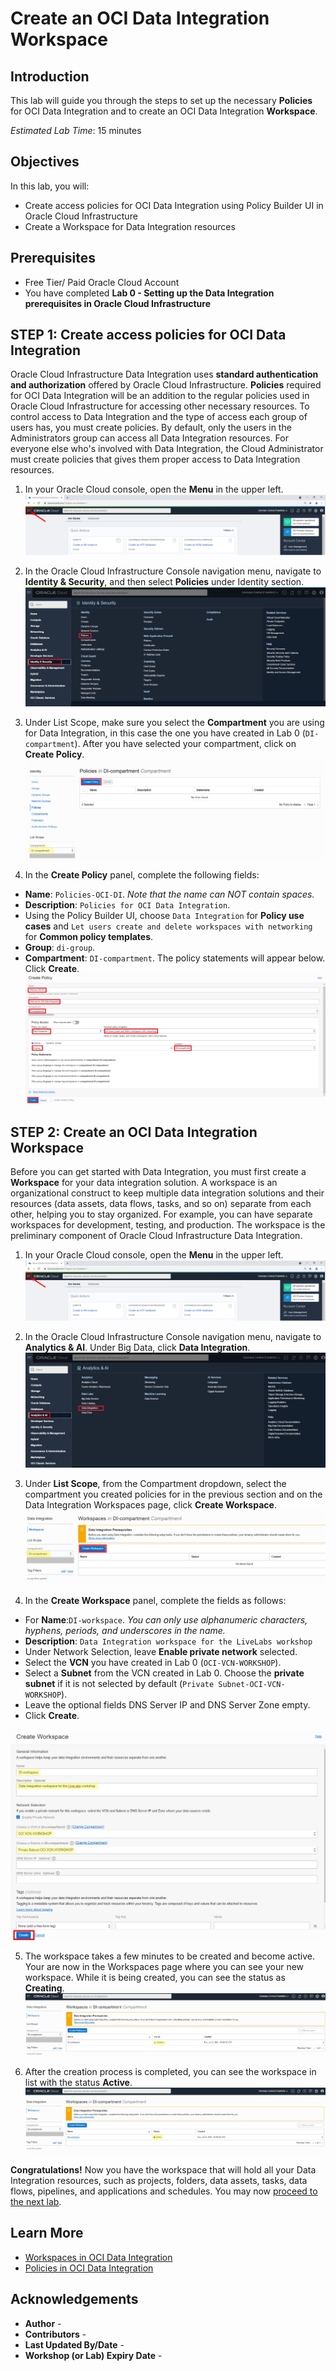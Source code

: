 # Create an OCI Data Integration Workspace

## Introduction

This lab will guide you through the steps to set up the necessary **Policies** for OCI Data Integration and to create an OCI Data Integration **Workspace**.

*Estimated Lab Time*: 15 minutes

## Objectives
In this lab, you will:
* Create access policies for OCI Data Integration using Policy Builder UI in Oracle Cloud Infrastructure
* Create a Workspace for Data Integration resources

## Prerequisites
* Free Tier/ Paid Oracle Cloud Account
* You have completed **Lab 0 - Setting up the Data Integration prerequisites in Oracle Cloud Infrastructure**


## **STEP 1**: Create access policies for OCI Data Integration

Oracle Cloud Infrastructure Data Integration uses **standard authentication and authorization** offered by Oracle Cloud Infrastructure. **Policies** required for OCI Data Integration will be an addition to the regular policies used in Oracle Cloud Infrastructure for accessing other necessary resources. To control access to Data Integration and the type of access each group of users has, you must create policies. By default, only the users in the Administrators group can access all Data Integration resources. For everyone else who's involved with Data Integration, the Cloud Administrator must create policies that gives them proper access to Data Integration resources.

1. In your Oracle Cloud console, open the **Menu** in the upper left.
     ![](./images/menu.png " ")

2. In the Oracle Cloud Infrastructure Console navigation menu, navigate to **Identity & Security**, and then select **Policies** under Identity section.
    ![](./images/menu_policies.png " ")

3. Under List Scope, make sure you select the **Compartment** you are using for Data Integration, in this case the one you have created in Lab 0 (`DI-compartment`). After you have selected your compartment, click on **Create Policy**.
    ![](./images/add_policy.png " ")

5. In the **Create Policy** panel, complete the following fields:
  - **Name**: `Policies-OCI-DI`. *Note that the name can NOT contain spaces.*
  - **Description**: `Policies for OCI Data Integration`.
  - Using the Policy Builder UI, choose `Data Integration` for **Policy use cases** and `Let users create and delete workspaces with networking` for **Common policy templates**.
  - **Group**: `di-group`.
  - **Compartment**: `DI-compartment`.
  The policy statements will appear below. Click **Create**.
![](./images/policy_builder.png " ")

## **STEP 2:** Create an OCI Data Integration Workspace
Before you can get started with Data Integration, you must first create a **Workspace** for your data integration solution. A workspace is an organizational construct to keep multiple data integration solutions and their resources (data assets, data flows, tasks, and so on) separate from each other, helping you to stay organized. For example, you can have separate workspaces for development, testing, and production. The workspace is the preliminary component of Oracle Cloud Infrastructure Data Integration.

1. In your Oracle Cloud console, open the **Menu** in the upper left.
 ![](./images/menu.png " ")

2. In the Oracle Cloud Infrastructure Console navigation menu, navigate to **Analytics & AI**. Under Big Data, click **Data Integration**.
![](./images/menu_di.png " ")

3. Under **List Scope**, from the Compartment dropdown, select the compartment you created policies for in the previous section and on the Data Integration Workspaces page, click **Create Workspace**.
![](./images/workspaces.png " ")

4. In the **Create Workspace** panel, complete the fields as follows:
  - For **Name**:`DI-workspace`. *You can only use alphanumeric characters, hyphens, periods, and underscores in the name.*
  - **Description**: `Data Integration workspace for the LiveLabs workshop`
  - Under Network Selection, leave **Enable private network** selected.
  - Select the **VCN** you have created in Lab 0 (`OCI-VCN-WORKSHOP`).
  - Select a **Subnet** from the VCN created in Lab 0. Choose the **private subnet** if it is not selected by default (`Private Subnet-OCI-VCN-WORKSHOP`).
  - Leave the optional fields DNS Server IP and DNS Server Zone empty.
  - Click **Create**.

![](./images/create_workspace.png " ")

5. The workspace takes a few minutes to be created and become active. Your are now in the Workspaces page where you can see your new workspace. While it is being created, you can see the status as **Creating**.
![](./images/creating-workspace.png " ")

6. After the creation process is completed, you can see the workspace in list with the status **Active**.
![](./images/create.png " ")

**Congratulations!**  Now you have the workspace that will hold all your Data Integration resources, such as projects, folders, data assets, tasks, data flows, pipelines, and applications and schedules. You may now [proceed to the next lab](#next).

## Learn More

* [Workspaces in OCI Data Integration](https://docs.oracle.com/en-us/iaas/data-integration/using/workspaces.htm)
* [Policies in OCI Data Integration](https://docs.oracle.com/en-us/iaas/data-integration/using/policies.htm)

## Acknowledgements
* **Author** -
* **Contributors** -  
* **Last Updated By/Date** -
* **Workshop (or Lab) Expiry Date** -
